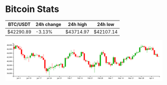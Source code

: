 # Bitcoin Stats

BTC/USDT|24h change|24h high|24h low|
|---|---|---|---|
|$42290.89|-3.13%|$43714.97|$42107.14|

<img src="./chart.svg">
